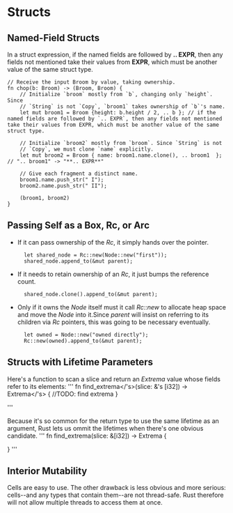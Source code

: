# Structs
## Named-Field Structs
In a struct expression, if the named fields are followed by **.. EXPR**, then any fields not mentioned take their values from **EXPR**, which must be another value of the same struct type.

```
// Receive the input Broom by value, taking ownership.
fn chop(b: Broom) -> (Broom, Broom) {
    // Initialize `broom` mostly from `b`, changing only `height`. Since
    // `String` is not `Copy`, `broom1` takes ownership of `b`'s name.
    let mut broom1 = Broom {height: b.height / 2, .. b }; // if the named fields are followed by `.. EXPR`, then any fields not mentioned take their values from EXPR, which must be another value of the same struct type.

    // Initialize `broom2` mostly from `broom`. Since `String` is not
    // `Copy`, we must clone `name` explicitly.
    let mut broom2 = Broom { name: broom1.name.clone(), .. broom1  }; // ".. broom1" -> "**.. EXPR**"

    // Give each fragment a distinct name.
    broom1.name.push_str(" I");
    broom2.name.push_str(" II");

    (broom1, broom2)
}

```

## Passing Self as a Box, Rc, or Arc
- If it can pass ownership of the *Rc*, it simply hands over the pointer.

        let shared_node = Rc::new(Node::new("first"));
        shared_node.append_to(&mut parent);

- If it needs to retain ownership of an *Rc*, it just bumps the reference count. 

        shared_node.clone().append_to(&mut parent);

- Only if it owns the *Node* itself must it call *Rc::new* to allocate heap space and move the *Node* into it.Since *parent* will insist on referring to its children via *Rc<Node>* pointers, this was going to be necessary eventually. 

        let owned = Node::new("owned directly");
        Rc::new(owned).append_to(&mut parent);

## Structs with Lifetime Parameters
Here's a function to scan a slice and return an *Extrema* value whose fields refer to its elements:
'''
fn find_extrema</'s>(slice: &'s [i32]) -> Extrema</'s> {
        //TODO: find extrema 
}

'''

Because it's so common for the return type to use the same lifetime as an argument, Rust lets us ommit the lifetimes when there's one obvious candidate.
'''
fn find_extrema(slice: &[i32]) -> Extrema {

}
'''

## Interior Mutability
Cells are easy to use. The other drawback is less obvious and more serious: cells--and any types that contain them--are not thread-safe. Rust therefore will not allow multiple threads to access them at once.

